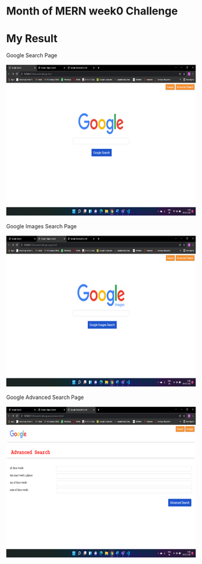 # Month of MERN week0 Challenge

# My Result

Google Search Page<br><br>
<img src="https://github.com/Mihika135/week0-challenge/blob/main/Week-0-Challenge/assets/Google%20Search.png" height="400"><br><br>
Google Images Search Page<br><br>
<img src="https://github.com/Mihika135/week0-challenge/blob/main/Week-0-Challenge/assets/Google%20Images%20Search.png" height="400"><br><br>
Google Advanced Search Page<br><br>
<img src="https://github.com/Mihika135/week0-challenge/blob/main/Week-0-Challenge/assets/Google%20Advanced%20Search.png" height="400">
